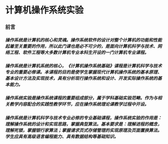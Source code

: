 # 计算机操作系统实验

### 前言 ###

##### 操作系统是计算机的核心和灵魂。操作系统软件的设计对整个计算机的功能和性能起着至关重要的作用，所以此门课也是必不可少的，是面向计算机科学与技术、网络工程、软件工程等大多数计算机专业本科生开设的一门计算机专业课程。
##### 操作系统是计算机系统的核心，《计算机操作系统基础》课程是计算机科学与技术专业的重要必修课。本课程的目的是使学生掌握现代计算机操作系统的基本原理、基本设计方法及实现技术，具有分析现行操作系统和设计、开发实际操作系统的基本能力。
##### 操作系统实验是操作系统课程的重要组成部分，属于学科基础实验范畴。作为与相关教学内容配合的实践性教学环节，应在操作系统理论课教学过程中开设。
##### 操作系统是计算机科学与技术专业必修的专业基础课程，操作系统实验的作用是：理解操作系统的设计和实现思路，掌握典型算法。基本要求是：理解进程的概念，理解死锁，掌握银行家算法；掌握请求页式存储管理的实现原理及页面置换算法。学生应具有高级语言编程能力、具有数据结构等基础知识。

